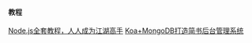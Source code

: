 <!--
 * @Date: 2022-09-24
 * @Author: 马晓川 724503670@qq.com
 * @LastEditors: 马晓川 724503670@qq.com
 * @LastEditTime: 2022-09-24
 * @Description: 
-->
#### 教程
[Node.js全套教程，人人成为江湖高手](https://www.bilibili.com/video/BV19m4y1z7tN/?p=77&spm_id_from=pageDriver&vd_source=3d9e9a0e7677ae790c38995a8e2d121a)
[Koa+MongoDB打造简书后台管理系统](https://www.bilibili.com/video/BV1NM4y1K7kL/?p=24&vd_source=3d9e9a0e7677ae790c38995a8e2d121a)